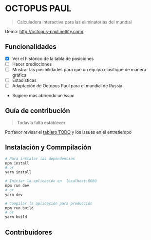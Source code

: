 # OCTOPUS PAUL

> Calculadora interactiva para las eliminatorias del mundial

Demo: <http://octopus-paul.netlify.com/>

## Funcionalidades

- [X] Ver el histórico de la tabla de posiciones
- [ ] Hacer predicciones
- [ ] Mostrar las posibilidades para que un equipo clasifique de manera gráfica
- [ ] Estadísticas
- [ ] Adaptación de Octopus Paul para el mundial de Russia 
- Sugiere más abriendo un *issue*

## Guía de contribución
> Todavía falta establecer

Porfavor revisar el [tablero TODO](https://github.com/saintplay/octopus-paul/projects/1) y los issues en el entretiempo


## Instalación y Commpilación
``` bash
# Para instalar las dependencias
npm install
# or
yarn install

# Iniciar la aplicación en  localhost:8080
npm run dev
# or
yarn dev

# Compilar la aplicación para producción
npm run build
# or
yarn build
```

## Contribuidores
